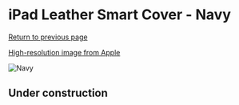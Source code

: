 # iPad Leather Smart Cover - Navy

[Return to previous page](/ipad_2)

[High-resolution image from Apple](https://store.storeimages.cdn-apple.com/8756/as-images.apple.com/is/MD303?wid=4500&hei=4500&fmt=png)

<div style="width: 512px"><img src="/almost_uncompressed/MD303.webp" alt="Navy"></div>

## Under construction
